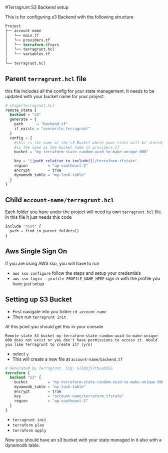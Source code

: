 #Terragrunt S3 Backend setup 

This is for configuring s3 Backend with the following structure 

```terraform
Project
├── account-name
│   └── main.tf
│   └── providers.tf
│   └── terraform.tfvars
│   └── terragrunt.hcl
│   └── variables.tf
│  
└── terragrunt.hcl
```

## Parent `terragrunt.hcl` file
this file includes all the config for your state management. It needs to be updated with your bucket name for your project. 
```terraform
# stage/terragrunt.hcl
remote_state {
  backend = "s3"
  generate = {
    path      = "backend.tf"
    if_exists = "overwrite_terragrunt"
  }
  config = {
    #this is the name of the s3 Bucket where your state will be stored,
    #is the same as the bucket name in providers.tf
    bucket = "my-terraform-state-random-uuid-to-make-unique-000"

    key = "${path_relative_to_include()}/terraform.tfstate"
    region         = "ap-southeast-2"
    encrypt        = true
    dynamodb_table = "my-lock-table"
  }
}
```

## Child `account-name/terragrunt.hcl`
Each folder you have under the project will need its own `terragrunt.hcl` file. In this file it just needs this code 
```terraform
include "root" {
  path = find_in_parent_folders()
}
```

## Aws Single Sign On
If you are using AWS sso, you will have to run 
- `aws sso configure` follow the steps and setup your credentials 
- `aws sso login --profile PROFILE_NAME_HERE` sign in with the profile you have just setup

## Setting up S3 Bucket 

- First navigate into you folder `cd account-name`
- Then run `terragrunt init`

At this point you should get this in your console
```
Remote state S3 bucket my-terraform-state-random-uuid-to-make-unique-000 does not exist or you don't have permissions to access it. Would you like Terragrunt to create it? (y/n)
```
- select `y`
- This will create a new file at `account-name/backend.tf`
```terraform
# Generated by Terragrunt. Sig: nIlQXj57tbuaRZEa
terraform {
  backend "s3" {
    bucket         = "my-terraform-state-random-uuid-to-make-unique-000"
    dynamodb_table = "my-lock-table"
    encrypt        = true
    key            = "account-name/terraform.tfstate"
    region         = "ap-southeast-2"
  }
}
```

- `terragrunt init`
- `terraform plan`
- `terraform apply`

Now you should have an s3 bucket with your state managed in it also with a dynamodb table.

